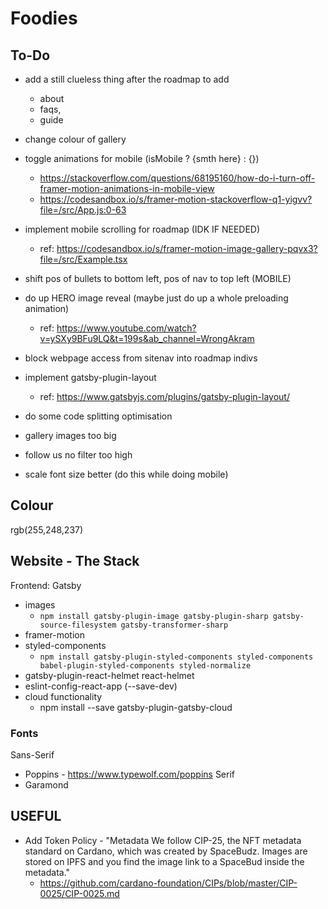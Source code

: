 # Foodies

## To-Do
- add a still clueless thing after the roadmap to add 
  - about
  - faqs,
  - guide
- change colour of gallery
- toggle animations for mobile (isMobile ? {smth here} : {})
  - https://stackoverflow.com/questions/68195160/how-do-i-turn-off-framer-motion-animations-in-mobile-view
  - https://codesandbox.io/s/framer-motion-stackoverflow-q1-yigvv?file=/src/App.js:0-63
- implement mobile scrolling for roadmap (IDK IF NEEDED)
  - ref: https://codesandbox.io/s/framer-motion-image-gallery-pqvx3?file=/src/Example.tsx
- shift pos of bullets to bottom left, pos of nav to top left (MOBILE)
- do up HERO image reveal (maybe just do up a whole preloading animation)
  - ref: https://www.youtube.com/watch?v=ySXy9BFu9LQ&t=199s&ab_channel=WrongAkram
- block webpage access from sitenav into roadmap indivs
- implement gatsby-plugin-layout
  - ref: https://www.gatsbyjs.com/plugins/gatsby-plugin-layout/
- do some code splitting optimisation

- gallery images too big
- follow us no filter too high
- scale font size better (do this while doing mobile)

## Colour
rgb(255,248,237)


## Website - The Stack

Frontend: Gatsby

- images
  - `npm install gatsby-plugin-image gatsby-plugin-sharp gatsby-source-filesystem gatsby-transformer-sharp`
- framer-motion
- styled-components
  - `npm install gatsby-plugin-styled-components styled-components babel-plugin-styled-components styled-normalize`
- gatsby-plugin-react-helmet react-helmet
- eslint-config-react-app (--save-dev)
- cloud functionality
  - npm install --save gatsby-plugin-gatsby-cloud

### Fonts

Sans-Serif

- Poppins - https://www.typewolf.com/poppins
  Serif
- Garamond

## USEFUL

- Add Token Policy - "Metadata
  We follow CIP-25, the NFT metadata standard on Cardano, which was created by SpaceBudz. Images are stored on IPFS and you find the image link to a SpaceBud inside the metadata."
  - https://github.com/cardano-foundation/CIPs/blob/master/CIP-0025/CIP-0025.md
